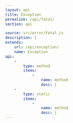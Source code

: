 ```yaml
---
layout: api
title: Exception
permalink: /api/fatal/
section: api

source: src/error/Fatal.js
description: |
extends:
    url: /api/exception/
    name: Exception
api:
    -
        type: method
        items:
            -
                name: method
                desc: |
    -
        type: static
        items:
            -
                name: method
                desc: |
---
```

